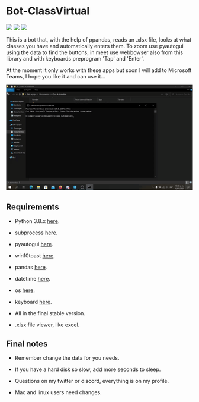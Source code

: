# Bot-ClassVirtual

<code><img width="10%" src="https://www.vectorlogo.zone/logos/python/python-ar21.svg"></code>
<code><img width="10%" src="https://www.vectorlogo.zone/logos/zoomus/zoomus-ar21.svg"></code>
<code><img width="10%" src="https://static.wikia.nocookie.net/logopedia/images/6/62/Google_Meet_2020_logo.svg/revision/latest/scale-to-width-down/377?cb=20201109072121"></code>


This is a bot that, with the help of ppandas, reads an .xlsx file, looks at what classes you have and automatically enters them. To zoom use pyautogui using the data to find the buttons, in meet use webbowser also from this library and with keyboards preprogram 'Tap' and 'Enter'.

At the moment it only works with these apps but soon I will add to Microsoft Teams, I hope you like it and can use it...

<img src="/demonstrations/Sigin in Google meet.gif" width="700">

## Requirements

- Python 3.8.x [here](https://www.python.org/downloads/).

- subprocess [here](https://docs.python.org/3/library/subprocess.html).

- pyautogui [here](https://pyautogui.readthedocs.io/en/latest/).

- win10toast [here](https://pypi.org/project/win10toast/).

- pandas [here](https://pandas.pydata.org/).

- datetime [here](https://docs.python.org/3/library/datetime.html).

- os [here](https://docs.python.org/3/library/os.html).

- keyboard [here](https://pypi.org/project/keyboard/).

- All in the final stable version.

- .xlsx file viewer, like excel.

## Final notes

- Remember change the data for you needs.

- If you have a hard disk so slow, add more seconds to sleep.

- Questions on my twitter or discord, everything is on my profile.

- Mac and linux users need changes.
